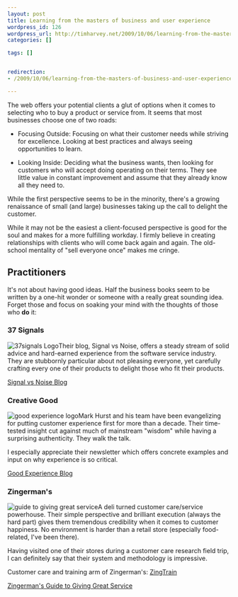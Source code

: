 ```yaml
---
layout: post
title: Learning from the masters of business and user experience
wordpress_id: 126
wordpress_url: http://timharvey.net/2009/10/06/learning-from-the-masters-of-business-and-user-experience/
categories: []

tags: []


redirection:
- /2009/10/06/learning-from-the-masters-of-business-and-user-experience/

---
```

The web offers your potential clients a glut of options when it comes to selecting who to buy a product or service from. It seems that most businesses choose one of two roads:

* Focusing Outside: Focusing on what their customer needs while striving for excellence. Looking at best practices and always seeing opportunities to learn.

* Looking Inside: Deciding what the business wants, then looking for customers who will accept doing operating on their terms. They see little value in constant improvement and assume that they already know all they need to.

While the first perspective seems to be in the minority, there's a growing renaissance of small (and large) businesses taking up the call to delight the customer.

While it may not be the easiest a client-focused perspective is good for the soul and makes for a more fulfilling workday. I firmly believe in creating relationships with clients who will come back again and again. The old-school mentality of "sell everyone once" makes me cringe.

## Practitioners

It's not about having good ideas. Half the business books seem to be written by a one-hit wonder or someone with a really great sounding idea. Forget those and focus on soaking your mind with the thoughts of those who **do** it:

### 37 Signals

![37signals Logo](http://timharvey.net/wp-content/37signals_logo.png)Their blog, Signal vs Noise, offers a steady stream of solid advice and hard-earned experience from the software service industry. They are stubbornly particular about not pleasing everyone, yet carefully crafting every one of their products to delight those who fit their products.

[Signal vs Noise Blog](http://37signals.com/svn "Signal vs Noise")

### Creative Good

![good experience logo](http://timharvey.net/wp-content/good_experience_logo.gif)Mark Hurst and his team have been evangelizing for putting customer experience first for more than a decade. Their time-tested insight cut against much of mainstream "wisdom" while having a surprising authenticity. They walk the talk.

I especially appreciate their newsletter which offers concrete examples and input on why experience is so critical.

[Good Experience Blog](http://goodexperience.com/ "Good Experience")

### Zingerman's

![guide to giving great service](http://timharvey.net/wp-content/guide_to_giving_great_service.jpg)A deli turned customer care/service powerhouse. Their simple perspective and brilliant execution (always the hard part) gives them tremendous credibility when it comes to customer happiness. No environment is harder than a retail store (especially food-related, I've been there).

Having visited one of their stores during a customer care research field trip, I can definitely say that their system and methodology is impressive.

Customer care and training arm of Zingerman's: [ZingTrain](http://zingtrain.com/home.php "ZingTrain")

[Zingerman's Guide to Giving Great Service](http://www.amazon.com/Zingermans-Guide-Giving-Great-Service/dp/1401301436/ref=sr_1_2?ie=UTF8&s=books&qid=1254854859&sr=8-2 "Guide to Giving Great Service")
